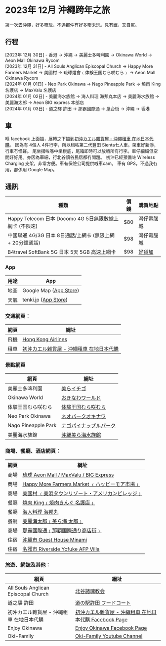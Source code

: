 # 2023年 12月 沖繩跨年之旅 #
第一次去沖繩，好多嘢玩，不過都仲有好多嘢未玩。見冇鐵，又自駕。

## 行程 ##
[2023年 12月 30日] - 香港 -> 沖繩 -> 美麗士多啤利園 -> Okinawa World -> Aeon Mall Okinawa Rycom<br>
[2023年 12月 31日] - All Souls Anglican Episcopal Church -> Happy More Farmers Market -> 美國村 -> 琉球燈會﹙体験王国むら咲むら﹚ -> Aeon Mall Okinawa Rycom<br>
[2024年 01月 01日] - Neo Park Okinawa -> Nago Pineapple Park -> 燒肉 King 名護店 -> MaxValu 名護店<br>
[2024年 01月 02日] - 美麗海水族館 -> 海人料理 海邦丸本店  -> 美麗海水族館 -> 美麗海太郎 -> Aeon BIG express 本部店<br>
[2024年 01月 03日] - 道之驛 許田 -> 那霸國際通 -> 屋台街 -> 沖繩 -> 香港

## 車 ##
喺 facebook 上面搵，展轉之下搵到[初沖カエル雜貨屋 - 沖繩租車 在地日本代購](https://www.facebook.com/cc.oki.zakka)。
因為有 4個人 4件行李，所以租咗第二代豐田 Sienta七人車。架車好新淨，行車冇怪聲。
尾坐摺咗喺中坐櫈底，尾箱即時可以放哂所有行李。車仔細細但空間好好用。亦因為車細，行北谷讀谷民居都冇問題。
初沖已經預備咗 Wireless Charging 支架，非常方便。車有保險公司提供嘅車cam。
車有 GPS，不過我冇用，都係用 Google Map。

## 通訊 ##
|種類|價錢|購買地點|
|--|--|--|
|Happy Telecom 日本 Docomo 4G 5日無限數據上網卡 (不限速) |$80|灣仔電腦城|
|中國聯通 4G/3G 日本 8日通話/上網卡 (無限上網 + 20分鐘通話) |$98|灣仔電腦城|
|B4travel SoftBank 5G 日本 5天 5GB 高速上網卡|$98|[好貨加](https://www.anlander.com/)|

### App
|用途|App|
|--|--|
|地圖|Google Map ([App Store](https://apps.apple.com/us/app/google-maps/id585027354))|
|天氣|tenki.jp ([App Store](https://apps.apple.com/jp/app/tenki-jp-%E6%97%A5%E6%9C%AC%E6%B0%97%E8%B1%A1%E5%8D%94%E4%BC%9A%E3%81%AE%E5%A4%A9%E6%B0%97%E4%BA%88%E5%A0%B1%E3%82%A2%E3%83%97%E3%83%AA-%E9%9B%A8%E9%9B%B2%E3%83%AC%E3%83%BC%E3%83%80%E3%83%BC/id433865746))|

### 交通網頁︰ ###
|網頁|綱址|
|--|--|
|飛機|[Hong Kong Airlines](https://www.hongkongairlines.com/en_HK/hx/homepage)|
|租車|[初沖カエル雜貨屋 - 沖繩租車 在地日本代購](https://www.facebook.com/cc.oki.zakka)|

### 景點網頁 ###
|網頁|綱址|
|--|--|
|美麗士多啤利園|[美らイチゴ](http://www.chura-ichigo.jp/)|
|Okinawa World|[おきなわワールド](https://www.gyokusendo.co.jp/okinawaworld/?utm_source=google&utm_medium=maps)|
|体験王国むら咲むら|[体験王国むら咲むら](https://www.murasakimura.com/)|
|Neo Park Okinawa|[ネオパークオキナワ](https://www.neopark.co.jp/)|
|Nago Pineapple Park|[ナゴパイナップルパーク](http://www.nagopain.com/)|
|美麗海水族館|[沖縄美ら海水族館](https://churaumi.okinawa/)|

### 商場、餐廳、酒店網頁：
|網頁|綱址|
|--|--|
|商場|[琉球 Aeon Mall / MaxValu / BIG Express ](https://www.aeon-ryukyu.jp/)|
|商場|[Happy More Farmers Market ﹙ハッピーモア市場﹚](https://happymore.jp/)|
|商場|[美國村 ﹙美浜タウンリゾート・アメリカンビレッジ﹚](http://www.okinawa-americanvillage.com/)|
|餐廳|[燒肉 King﹙焼肉きんぐ 名護店﹚](https://www.yakiniku-king.jp/?utm_source=google&utm_medium=map)|
|餐廳|[海人料理 海邦丸](https://tabelog.com/tw/okinawa/A4702/A470202/47001242/)|
|餐廳|[美麗海太郎﹙美ら海 太郎﹚](https://tabelog.com/okinawa/A4702/A470202/47017652/)|
|商場|[那霸國際通﹙那覇国際通り商店街﹚](https://naha-kokusaidori.okinawa/)|
|住宿|[沖繩市 Guest House Minami](https://www.airbnb.com/rooms/955494896777604597?source_impression_id=p3_1704418005_P3EsfE6PCmRFS1hQ)|
|住宿|[名護市 Riverside Yofuke AFP Villa](https://www.airbnb.com/rooms/40975017?source_impression_id=p3_1704418088_dziimOmokSIGp1kN)|

### 旅遊、網誌及其他︰
|網頁|綱址|
|--|--|
|All Souls Anglican Episcopal Church|[北谷諸魂教会](https://allsoulsokinawa.org/)|
|道之驛 許田|[道の駅許田 フードコート](https://www.yanbaru-b.co.jp/)|
|初沖カエル雜貨屋 - 沖繩租車 在地日本代購|[初沖カエル雜貨屋 - 沖繩租車 在地日本代購 Facebook Page](https://www.facebook.com/cc.oki.zakka)|
|Enjoy Okinawa|[Enjoy Okinawa Facebook Page](https://www.facebook.com/profile.php?id=100092559141229)|
|Oki-Family|[Oki-Family Youtube Channel](https://www.youtube.com/@OkiFamily)|
